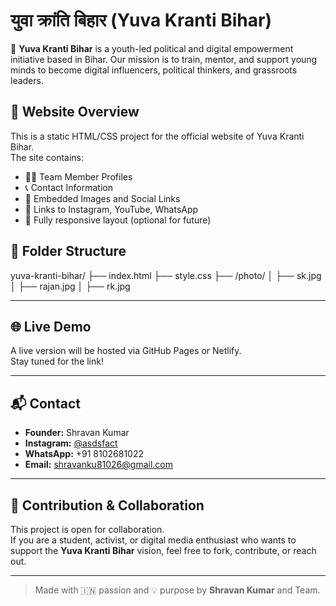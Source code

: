 # युवा क्रांति बिहार (Yuva Kranti Bihar)

🌟 **Yuva Kranti Bihar** is a youth-led political and digital empowerment initiative based in Bihar. Our mission is to train, mentor, and support young minds to become digital influencers, political thinkers, and grassroots leaders.

## 🚀 Website Overview

This is a static HTML/CSS project for the official website of Yuva Kranti Bihar.  
The site contains:

- 🧑‍💼 Team Member Profiles
- 📞 Contact Information
- 📸 Embedded Images and Social Links
- 💬 Links to Instagram, YouTube, WhatsApp
- 🔗 Fully responsive layout (optional for future)

## 📂 Folder Structure
yuva-kranti-bihar/
├── index.html
├── style.css
├── /photo/
│ ├── sk.jpg
│ ├── rajan.jpg
│ ├── rk.jpg


---

## 🌐 Live Demo

A live version will be hosted via GitHub Pages or Netlify.  
Stay tuned for the link!

---

## 📬 Contact

- **Founder:** Shravan Kumar  
- **Instagram:** [@asdsfact](https://instagram.com/asdsfact)  
- **WhatsApp:** +91 8102681022  
- **Email:** shravanku81026@gmail.com  

---

## 🤝 Contribution & Collaboration

This project is open for collaboration.  
If you are a student, activist, or digital media enthusiast who wants to support the **Yuva Kranti Bihar** vision, feel free to fork, contribute, or reach out.

---

> Made with 🇮🇳 passion and 💡 purpose by **Shravan Kumar** and Team.
